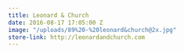 ```yaml
---
title: Leonard & Church
date: 2016-08-17 17:05:00 Z
image: "/uploads/89%20-%20leonard&church@2x.jpg"
store-link: http://leonardandchurch.com
---
```


